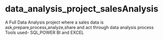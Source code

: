 # data_analysis_project_salesAnalysis
A Full Data Analysis project where a sales data is ask,prepare,process,analyze,share and act through data analysis process 
Tools used- SQL,POWER BI and EXCEL
